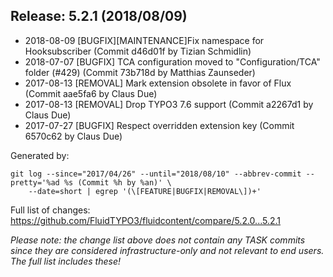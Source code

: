 ## Release: 5.2.1 (2018/08/09)

* 2018-08-09 [BUGFIX][MAINTENANCE]Fix namespace for Hooksubscriber (Commit d46d01f by Tizian Schmidlin)
* 2018-07-07 [BUGFIX] TCA configuration moved to "Configuration/TCA" folder (#429) (Commit 73b718d by Matthias Zaunseder)
* 2017-08-13 [REMOVAL] Mark extension obsolete in favor of Flux (Commit aae5fa6 by Claus Due)
* 2017-08-13 [REMOVAL] Drop TYPO3 7.6 support (Commit a2267d1 by Claus Due)
* 2017-07-27 [BUGFIX] Respect overridden extension key (Commit 6570c62 by Claus Due)


Generated by:

```
git log --since="2017/04/26" --until="2018/08/10" --abbrev-commit --pretty='%ad %s (Commit %h by %an)' \
    --date=short | egrep '(\[FEATURE|BUGFIX|REMOVAL\])+'
```

Full list of changes: https://github.com/FluidTYPO3/fluidcontent/compare/5.2.0...5.2.1

*Please note: the change list above does not contain any TASK commits since they are considered 
infrastructure-only and not relevant to end users. The full list includes these!*

